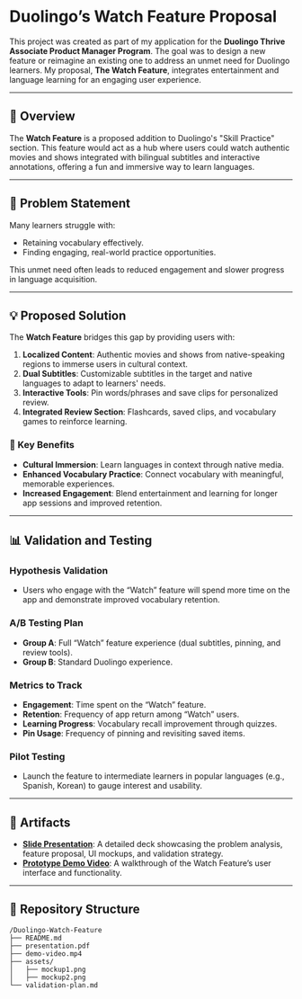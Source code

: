 # Duolingo’s Watch Feature Proposal  

This project was created as part of my application for the **Duolingo Thrive Associate Product Manager Program**. The goal was to design a new feature or reimagine an existing one to address an unmet need for Duolingo learners. My proposal, **The Watch Feature**, integrates entertainment and language learning for an engaging user experience.

---

## 🚀 Overview  

The **Watch Feature** is a proposed addition to Duolingo's "Skill Practice" section. This feature would act as a hub where users could watch authentic movies and shows integrated with bilingual subtitles and interactive annotations, offering a fun and immersive way to learn languages.

---

## 🧠 Problem Statement  

Many learners struggle with:  
- Retaining vocabulary effectively.  
- Finding engaging, real-world practice opportunities.  

This unmet need often leads to reduced engagement and slower progress in language acquisition.  

---

## 💡 Proposed Solution  

The **Watch Feature** bridges this gap by providing users with:  
1. **Localized Content**: Authentic movies and shows from native-speaking regions to immerse users in cultural context.  
2. **Dual Subtitles**: Customizable subtitles in the target and native languages to adapt to learners' needs.  
3. **Interactive Tools**: Pin words/phrases and save clips for personalized review.  
4. **Integrated Review Section**: Flashcards, saved clips, and vocabulary games to reinforce learning.  

### 📌 Key Benefits  
- **Cultural Immersion**: Learn languages in context through native media.  
- **Enhanced Vocabulary Practice**: Connect vocabulary with meaningful, memorable experiences.  
- **Increased Engagement**: Blend entertainment and learning for longer app sessions and improved retention.  

---

## 📊 Validation and Testing  

### Hypothesis Validation  
- Users who engage with the “Watch” feature will spend more time on the app and demonstrate improved vocabulary retention.  

### A/B Testing Plan  
- **Group A**: Full “Watch” feature experience (dual subtitles, pinning, and review tools).  
- **Group B**: Standard Duolingo experience.  

### Metrics to Track  
- **Engagement**: Time spent on the “Watch” feature.  
- **Retention**: Frequency of app return among “Watch” users.  
- **Learning Progress**: Vocabulary recall improvement through quizzes.  
- **Pin Usage**: Frequency of pinning and revisiting saved items.  

### Pilot Testing  
- Launch the feature to intermediate learners in popular languages (e.g., Spanish, Korean) to gauge interest and usability.  

---

## 📁 Artifacts  

- **[Slide Presentation](link-to-presentation)**: A detailed deck showcasing the problem analysis, feature proposal, UI mockups, and validation strategy.  
- **[Prototype Demo Video](link-to-video)**: A walkthrough of the Watch Feature’s user interface and functionality.  

---

## 📂 Repository Structure  

```plaintext
/Duolingo-Watch-Feature
├── README.md
├── presentation.pdf
├── demo-video.mp4
├── assets/
│   ├── mockup1.png
│   ├── mockup2.png
└── validation-plan.md
